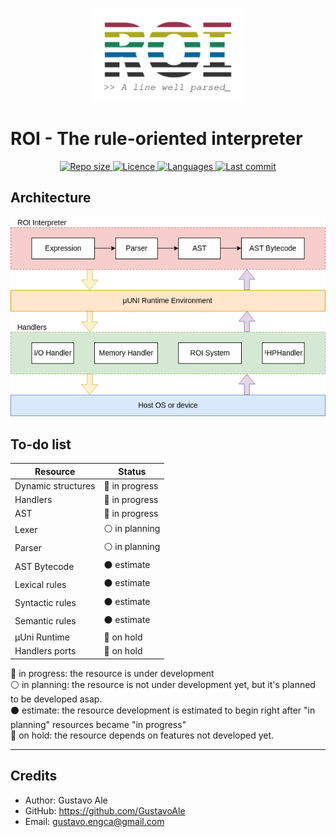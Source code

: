 <p align="center">
  <img src="assets/roi-spectrum.png" height="150" alt="ROI">
</p>

# ROI - The rule-oriented interpreter

<p align="center">
  <a href="#">
	<img src="https://img.shields.io/github/repo-size/uni-lang/roi?color=%239d2f4e&style=for-the-badge" style="max-width:100%;" alt="Repo size">
  </a>
  <a href="/LICENCE">
    <img src="https://img.shields.io/github/license/uni-lang/roi?color=%23a9ab15&style=for-the-badge" style="max-width:100%;" alt="Licence">
  </a>
  <a href="#">
    <img src="https://img.shields.io/github/languages/top/uni-lang/roi?color=%23148257&style=for-the-badge" style="max-width:100%;" alt="Languages">
  </a>
  <a href="#">
    <img src="https://img.shields.io/github/last-commit/uni-lang/roi?color=%2300679a&style=for-the-badge" style="max-width:100%;" alt="Last commit">
  </a>
</p>

## Architecture
<p align="center">
	<img src="assets/diagrams/interpreter.png" style="max-width:100%;" alt="ROI Architecture">
</p>


## To-do list
|      Resource      |    Status                        |
|--------------------|----------------------------------|
| Dynamic structures | :large_blue_circle: in progress  |
| Handlers           | :large_blue_circle: in progress  |
| AST                | :large_blue_circle: in progress  |
| Lexer              | :white_circle: in planning       |
| Parser             | :white_circle: in planning       |
| AST Bytecode       | :black_circle: estimate          |
| Lexical rules      | :black_circle: estimate          |
| Syntactic rules    | :black_circle: estimate          |
| Semantic rules     | :black_circle: estimate          |
| µUni Runtime       | :red_circle: on hold             |
| Handlers ports     | :red_circle: on hold             |

:large_blue_circle: in progress: the resource is under development  
:white_circle: in planning: the resource is not under development yet, but it's planned to be developed asap.  
:black_circle: estimate: the resource development is estimated to begin right after "in planning" resources became "in progress"  
:red_circle: on hold: the resource depends on features not developed yet.  

---

## Credits

* Author: Gustavo Ale
* GitHub: https://github.com/GustavoAle
* Email: gustavo.engca@gmail.com
